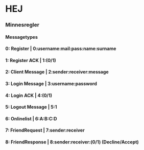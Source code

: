 # HEJ

### Minnesregler

#### Messagetypes 
#### 0: Register        |   0:username:mail:pass:name:surname
#### 1: Register ACK    |   1:(0/1)
#### 2: Client Message  |   2:sender:receiver:message
#### 3: Login Message   |   3:username:password
#### 4: Login ACK       |   4:(0/1)
#### 5: Logout Message  |   5:1
#### 6: Onlinelist      |   6:A:B:C:D
#### 7: FriendRequest   |   7:sender:receiver
#### 8: FriendResponse  |   8:sender:receiver:(0/1)          (Decline/Accept)